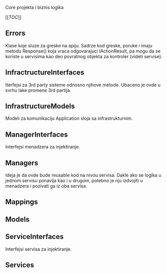 Core projekta i biznis logika

[[_TOC_]]

## Errors

Klase koje sluze za greske na apiju. Sadrze kod greske, poruke i imaju metodu Response() koja vraca odgovarajuci IActionResult, pa mogu da se koriste u servisima kao deo povratnog objekta za kontroler (videti servise).

## InfractructureInterfaces

Iterfejsi za 3rd party sisteme odnosno njihove metode. Ubaceno je ovde u svrhu lake promene 3rd partija.

## InfrastructureModels

Modeli za komunikaciju Application sloja sa infrastrukturnim.

## ManagerInterfaces

Interfejsi menadzera za injektiranje.

## Managers

Ideja je da ovde bude reusable kod na nivou servisa. Dakle ako se logika u jednom servisu ponavlja kao i u drugom, potebno je nju izdvojiti u menadzera i pozivati ga iz oba servisa.

## Mappings

## Models

## ServiceInterfaces

Interfejsi servisa za injektiranje.

## Services